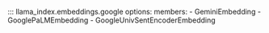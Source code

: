::: llama_index.embeddings.google
options:
members: - GeminiEmbedding - GooglePaLMEmbedding - GoogleUnivSentEncoderEmbedding
